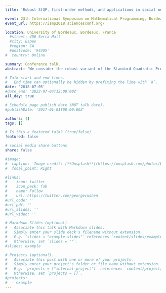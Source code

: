 ```yaml
---
title: 'Robust StQP, first-order methods, and applications in social network analysis'

event: 23th International Symposium on Mathematical Programming, Bordeaux, France, July 1-6, 2018
event_url: https://ismp2018.sciencesconf.org/

location: University of Bordeaux, Bordeaux, France
  #street: 450 Serra Mall
  #city: Espoo
  #region: CA
  #postcode: '94305'
#  country: Online

summary: Conference talk.
abstract: 'We consider the robust variant of the Standard Quadratic Problem (RStQP), in which a (possibly indefinite) quadratic form is extremized over the standard simplex (which is considered certain), and the quadratic form is uncertain. The uncertain data realizations are assumed to lie in known uncertainty sets, which we model particularly by ellipsoids, polyhedra, and spectrahedra, more precisely, intersections of sub-cones of the copositive matrix cone. We show that the copositive relaxation gap of the RStQP equals the minimax gap under some mild assumptions for arbitrary uncertainty sets, and present conditions under which the RStQP reduces to a deterministic instance of an StQP, which can be solved by an efficient first-order method. These conditions also ensure that the copositive RStQP relaxation is exact. A specific application is community detection in social networks based on profile similarity, for which a computational study is presented.'

# Talk start and end times.
#   End time can optionally be hidden by prefixing the line with `#`.
date: '2018-07-05'
#date_end: '2022-07-04T12:00:00Z'
all_day: true

# Schedule page publish date (NOT talk date).
#publishDate: '2017-01-01T00:00:00Z'

authors: []
tags: []

# Is this a featured talk? (true/false)
featured: false

# social media share buttons
share: false

#image:
#  caption: 'Image credit: [**Unsplash**](https://unsplash.com/photos/bzdhc5b3Bxs)'
#  focal_point: Right

#links:
#  - icon: twitter
#    icon_pack: fab
#    name: Follow
#    url: https://twitter.com/georgecushen
#url_code: ''
#url_pdf: ''
#url_slides: ''
#url_video: ''

# Markdown Slides (optional).
#   Associate this talk with Markdown slides.
#   Simply enter your slide deck's filename without extension.
#   E.g. `slides = "example-slides"` references `content/slides/example-slides.md`.
#   Otherwise, set `slides = ""`.
#slides: example

# Projects (optional).
#   Associate this post with one or more of your projects.
#   Simply enter your project's folder or file name without extension.
#   E.g. `projects = ["internal-project"]` references `content/project/deep-learning/index.md`.
#   Otherwise, set `projects = []`.
#projects:
#  - example
---
```


